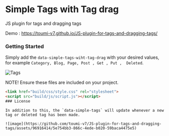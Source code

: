 
# Simple Tags with Tag drag

JS plugin for tags and dragging tags

Demo : https://toumi-v7.github.io/JS-plugin-for-tags-and-dragging-tags/

### Getting Started
Simply add the `data-simple-tags-wiht-tag-drag` with your desired values, for example `Category, Blog, Page, Post , Get , Put ,  Deleted`.


![Tags](https://github.com/toumi-v7/JS-plugin-for-tags-and-dragging-tags/assets/96916414/fef4de32-7755-4c10-8e9f-9f963c6a7139)


NOTE!  Ensure these files are included on your project.
```html
<link href="build/css/style.css" rel="stylesheet">
<script src="build/js/script.js"></script>
### License

```
<script src="build/js/script-min.js"></script>
```
In addition to this, the `data-simple-tags` will update whenever a new tag or deleted tag has been made. 

![image](https://github.com/toumi-v7/JS-plugin-for-tags-and-dragging-tags/assets/96916414/5e754bb3-866c-4ede-b020-59baca4475e5)

